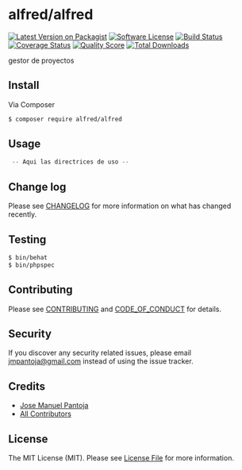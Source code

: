 # alfred/alfred

[![Latest Version on Packagist][ico-version]][link-packagist]
[![Software License][ico-license]](LICENSE.md)
[![Build Status][ico-travis]][link-travis]
[![Coverage Status][ico-scrutinizer]][link-scrutinizer]
[![Quality Score][ico-code-quality]][link-code-quality]
[![Total Downloads][ico-downloads]][link-downloads]

gestor de proyectos

## Install

Via Composer

``` bash
$ composer require alfred/alfred
```

## Usage

``` php
 -- Aqui las directrices de uso --    
```

## Change log

Please see [CHANGELOG](CHANGELOG.md) for more information on what has changed recently.

## Testing

``` bash
$ bin/behat
$ bin/phpspec
```

## Contributing

Please see [CONTRIBUTING](CONTRIBUTING.md) and [CODE_OF_CONDUCT](CODE_OF_CONDUCT.md) for details.

## Security

If you discover any security related issues, please email jmpantoja@gmail.com instead of using the issue tracker.

## Credits

- [Jose Manuel Pantoja][link-author]
- [All Contributors][link-contributors]

## License

The MIT License (MIT). Please see [License File](LICENSE.md) for more information.

[ico-version]: https://img.shields.io/packagist/v/alfred/alfred.svg?style=flat-square
[ico-license]: https://img.shields.io/badge/license-MIT-brightgreen.svg?style=flat-square
[ico-travis]: https://img.shields.io/travis/alfred-project/alfred/master.svg?style=flat-square
[ico-scrutinizer]: https://img.shields.io/scrutinizer/coverage/g/alfred-project/alfred.svg?style=flat-square
[ico-code-quality]: https://img.shields.io/scrutinizer/g/alfred-project/alfred.svg?style=flat-square
[ico-downloads]: https://img.shields.io/packagist/dt/alfred/alfred.svg?style=flat-square

[link-packagist]: https://packagist.org/packages/alfred/alfred
[link-travis]: https://travis-ci.org/alfred-project/alfred
[link-scrutinizer]: https://scrutinizer-ci.com/g/alfred-project/alfred/code-structure
[link-code-quality]: https://scrutinizer-ci.com/g/alfred-project/alfred
[link-downloads]: https://packagist.org/packages/alfred/alfred
[link-author]: https://github.com/alfred-project/
[link-contributors]: ../../contributors
